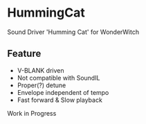 # HummingCat
Sound Driver 'Humming Cat' for WonderWitch

## Feature
- V-BLANK driven
- Not compatible with SoundIL
- Proper(?) detune
- Envelope independent of tempo
- Fast forward & Slow playback

Work in Progress

